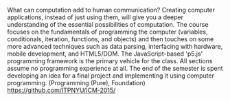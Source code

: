 What can computation add to human communication? Creating computer applications, instead of just using them, will give you a deeper understanding of the essential possibilities of computation. The course focuses on the fundamentals of programming the computer (variables, conditionals, iteration, functions, and objects) and then touches on some more advanced techniques such as data parsing, interfacing with hardware, mobile development, and HTML5/DOM. The JavaScript-based 'p5.js' programming framework is the primary vehicle for the class. All sections assume no programming experience at all. The end of the semester is spent developing an idea for a final project and implementing it using computer programming. (Programming (Pure), Foundation) https://github.com/ITPNYU/ICM-2015/
